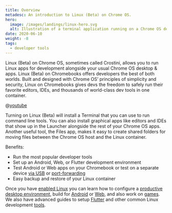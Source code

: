 ```yaml
---
title: Overview
metadesc: An introduction to Linux (Beta) on Chrome OS.
hero:
  image: /images/landings/linux-hero.svg
  alt: Illustration of a terminal application running on a Chrome OS device.
date: 2020-06-10
weight: -8
tags:
  - developer tools
---
```


Linux (Beta) on Chrome OS, sometimes called Crostini, allows you to run Linux apps for development alongside your usual Chrome OS desktop & apps. Linux (Beta) on Chromebooks offers developers the best of both worlds. Built and designed with Chrome OS’ principles of simplicity and security, Linux on Chromebooks gives devs the freedom to safely run their favorite editors, IDEs, and thousands of world-class dev tools in one container.

@[youtube](https://www.youtube.com/watch?v=pRlh8LX4kQI)

Turning on Linux (Beta) will install a Terminal that you can use to run command line tools. You can also install graphical apps like editors and IDEs that show up in the Launcher alongside the rest of your Chrome OS apps. Another useful tool, the Files app, makes it easy to create shared folders for moving files between the Chrome OS host and the Linux container.

Benefits:

- Run the most popular developer tools
- Set up an Android, Web, or Flutter development environment
- Test Android or Web apps on your Chromebook or test on a separate device [via USB](/{{locale.code}}/android-environment/deploying-apps#connect-to-adb-over-usb) or [port-forwarding](/{{locale.code}}/web-environment/port-forwarding)
- Easy backup and restore of your Linux container

Once you have [enabled Linux](/{{locale.code}}/linux/setup) you can learn how to configure a [productive desktop environment](/{{locale.code}}/productivity), build for [Android](/{{locale.code}}/android-environment) or [Web](/{{locale.code}}/web-environment), and also work on [games](/{{locale.code}}/games). We also have advanced guides to setup [Flutter](/{{locale.code}}/android-environment/developer-options#install-flutter-on-chrome-os) and other common Linux development [tools](/{{locale.code}}/linux/setup#installing-linux-apps-and-packages).
